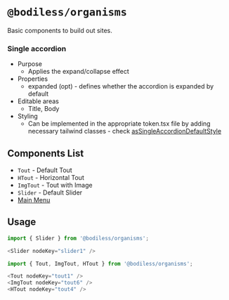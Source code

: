 # `@bodiless/organisms`

Basic components to build out sites.

### Single accordion

- Purpose
  - Applies the expand/collapse effect
- Properties
  - expanded (opt) - defines whether the accordion is expanded by default
- Editable areas
  - Title, Body
- Styling
  - Can be implemented in the appropriate token.tsx file by adding necessary tailwind classes - check [asSingleAccordionDefaultStyle](../../examples/test-site/src/components/SingleAccordion/token.tsx)
## Components List

- `Tout` - Default Tout
- `HTout` - Horizontal Tout
- `ImgTout` - Tout with Image
- `Slider` - Default Slider
- [Main Menu](/Organisms/MainMenu.md)

## Usage

```js
import { Slider } from '@bodiless/organisms';

<Slider nodeKey="slider1" />
```

```js
import { Tout, ImgTout, HTout } from '@bodiless/organisms';

<Tout nodeKey="tout1" />
<ImgTout nodeKey="tout6" />
<HTout nodeKey="tout4" />
```

